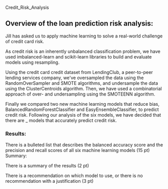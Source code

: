 Credit_Risk_Analysis
## Overview of the loan prediction risk analysis:

Jill has asked us to apply machine learning to solve a real-world challenge of credit card risk.

As credit risk is an inherently unbalanced classification problem, we have used imbalanced-learn and scikit-learn libraries to build and evaluate models using resampling.

Using the credit card credit dataset from LendingClub, a peer-to-peer lending services company, we've oversampled the data using the RandomOverSampler and SMOTE algorithms, and undersample the data using the ClusterCentroids algorithm. Then, we have used a combinatorial approach of over- and undersampling using the SMOTEENN algorithm. 

Finally we compared two new machine learning models that reduce bias, BalancedRandomForestClassifier and EasyEnsembleClassifier, to predict credit risk. Following our analysis of the six models, we have decided that there are _ models that accurately predict credit risk.

### Results:

There is a bulleted list that describes the balanced accuracy score and the precision and recall scores of all six machine learning models (15 pt)
Summary:

There is a summary of the results (2 pt)

There is a recommendation on which model to use, or there is no recommendation with a justification (3 pt)
